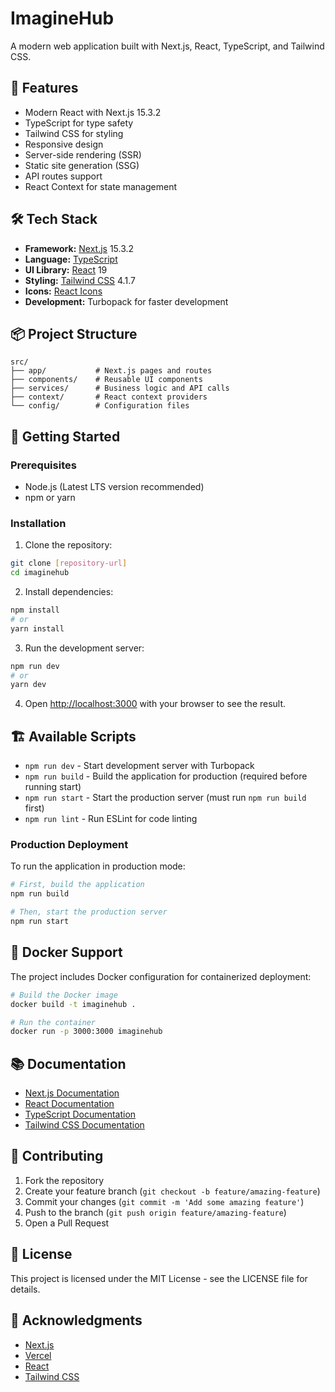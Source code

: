 # ImagineHub

A modern web application built with Next.js, React, TypeScript, and Tailwind CSS.

## 🚀 Features

- Modern React with Next.js 15.3.2
- TypeScript for type safety
- Tailwind CSS for styling
- Responsive design
- Server-side rendering (SSR)
- Static site generation (SSG)
- API routes support
- React Context for state management

## 🛠️ Tech Stack

- **Framework:** [Next.js](https://nextjs.org/) 15.3.2
- **Language:** [TypeScript](https://www.typescriptlang.org/)
- **UI Library:** [React](https://reactjs.org/) 19
- **Styling:** [Tailwind CSS](https://tailwindcss.com/) 4.1.7
- **Icons:** [React Icons](https://react-icons.github.io/react-icons/)
- **Development:** Turbopack for faster development

## 📦 Project Structure

```
src/
├── app/           # Next.js pages and routes
├── components/    # Reusable UI components
├── services/      # Business logic and API calls
├── context/       # React context providers
└── config/        # Configuration files
```

## 🚀 Getting Started

### Prerequisites

- Node.js (Latest LTS version recommended)
- npm or yarn

### Installation

1. Clone the repository:
```bash
git clone [repository-url]
cd imaginehub
```

2. Install dependencies:
```bash
npm install
# or
yarn install
```

3. Run the development server:
```bash
npm run dev
# or
yarn dev
```

4. Open [http://localhost:3000](http://localhost:3000) with your browser to see the result.

## 🏗️ Available Scripts

- `npm run dev` - Start development server with Turbopack
- `npm run build` - Build the application for production (required before running start)
- `npm run start` - Start the production server (must run `npm run build` first)
- `npm run lint` - Run ESLint for code linting

### Production Deployment

To run the application in production mode:

```bash
# First, build the application
npm run build

# Then, start the production server
npm run start
```

## 🐳 Docker Support

The project includes Docker configuration for containerized deployment:

```bash
# Build the Docker image
docker build -t imaginehub .

# Run the container
docker run -p 3000:3000 imaginehub
```

## 📚 Documentation

- [Next.js Documentation](https://nextjs.org/docs)
- [React Documentation](https://reactjs.org/docs)
- [TypeScript Documentation](https://www.typescriptlang.org/docs)
- [Tailwind CSS Documentation](https://tailwindcss.com/docs)

## 🤝 Contributing

1. Fork the repository
2. Create your feature branch (`git checkout -b feature/amazing-feature`)
3. Commit your changes (`git commit -m 'Add some amazing feature'`)
4. Push to the branch (`git push origin feature/amazing-feature`)
5. Open a Pull Request

## 📝 License

This project is licensed under the MIT License - see the LICENSE file for details.

## 🙏 Acknowledgments

- [Next.js](https://nextjs.org/)
- [Vercel](https://vercel.com/)
- [React](https://reactjs.org/)
- [Tailwind CSS](https://tailwindcss.com/)

